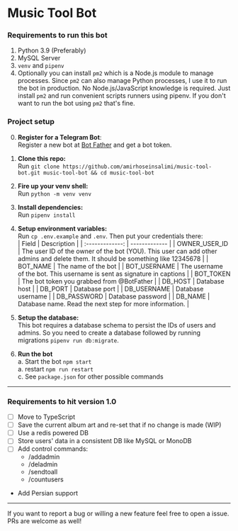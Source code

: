 # Music Tool Bot

### Requirements to run this bot

1. Python 3.9 (Preferably)
2. MySQL Server
3. `venv` and `pipenv`
4. Optionally you can install `pm2` which is a Node.js module to manage processes. Since `pm2` can also manage Python
   processes, I use it to run the bot in production. No Node.js/JavaScript knowledge is required. Just install `pm2` and
   run convenient scripts runners using pipenv. If you don't want to run the bot using `pm2` that's fine.

### Project setup

0. **Register for a Telegram Bot**:\
   Register a new bot at [Bot Father](https://telegram.me/BotFather) and get a bot token.

1. **Clone this repo:**\
   Run `git clone https://github.com/amirhoseinsalimi/music-tool-bot.git music-tool-bot && cd music-tool-bot`

2. **Fire up your venv shell:**\
   Run `python -m venv venv`

2. **Install dependencies:**\
   Run `pipenv install`

3. **Setup environment variables:**\
   Run `cp .env.example` and `.env`. Then put your credentials there:\
   | Field           | Description   |
   | :-------------: | ------------- |
   | OWNER_USER_ID   | The user ID of the owner of the bot (YOU). This user can add other admins and delete them. It should be something like 12345678 |
   | BOT_NAME        | The name of the bot                                                                                                             |
   | BOT_USERNAME    | The username of the bot. This username is sent as signature in captions                                                         |
   | BOT_TOKEN       | The bot token you grabbed from @BotFather                                                                                       |
   | DB_HOST         | Database host                                                                                                                   |
   | DB_PORT         | Database port                                                                                                                   |
   | DB_USERNAME     | Database username                                                                                                               |
   | DB_PASSWORD     | Database password                                                                                                               |
   | DB_NAME         | Database name. Read the next step for more information.                                                                         |
   
3. **Setup the database:**\
   This bot requires a database schema to persist the IDs of users and admins. So you need to create a database followed
   by running migrations `pipenv run db:migrate`.

5. **Run the bot**\
   a. Start the bot `npm start`\
   a. restart `npm run restart`\
   c. See `package.json` for other possible commands

---

### Requirements to hit version 1.0

- [ ] Move to TypeScript
- [ ] Save the current album art and re-set that if no change is made (WIP)
- [ ] Use a redis powered DB
- [ ] Store users' data in a consistent DB like MySQL or MonoDB
- [ ] Add control commands:
    - /addadmin
    - /deladmin
    - /sendtoall
    - /countusers
- Add Persian support

---

If you want to report a bug or willing a new feature feel free to open a issue. PRs are welcome as well!
